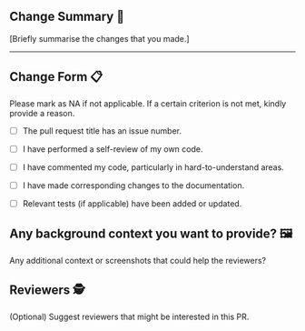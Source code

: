 ## Change Summary 📝
[Briefly summarise the changes that you made.]

---

## Change Form 📋
Please mark as NA if not applicable. If a certain criterion is not met, kindly provide a reason.

- [ ] The pull request title has an issue number.
- [ ] I have performed a self-review of my own code.
- [ ] I have commented my code, particularly in hard-to-understand areas.
- [ ] I have made corresponding changes to the documentation.
- [ ] Relevant tests (if applicable) have been added or updated.



## Any background context you want to provide? 🖼️

Any additional context or screenshots that could help the reviewers?


## Reviewers 🕵️

(Optional) Suggest reviewers that might be interested in this PR.
